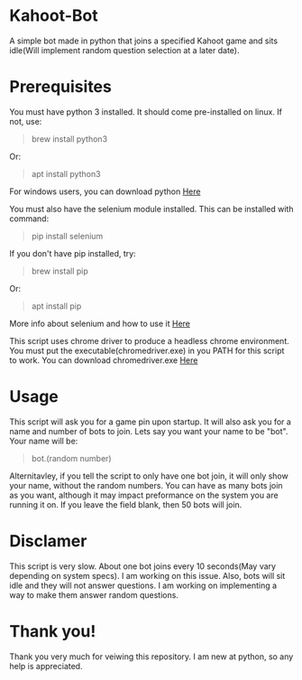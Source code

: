 # Kahoot-Bot
A simple bot made in python that joins a specified Kahoot game and sits idle(Will implement random question selection at a later date).

# Prerequisites
You must have python 3 installed. It should come pre-installed on linux. If not, use:
>brew install python3

Or:
>apt install python3

For windows users, you can download python [Here](https://www.python.org/downloads/)

You must also have the selenium module installed.
This can be installed with command:
>pip install selenium

If you don't have pip installed, try:
>brew install pip

Or:
>apt install pip

More info about selenium and how to use it [Here](https://www.seleniumhq.org/)

This script uses chrome driver to produce a headless chrome environment. You must put the executable(chromedriver.exe) in you PATH for this script to work. You can download chromedriver.exe [Here](https://sites.google.com/a/chromium.org/chromedriver/downloads)

# Usage
This script will ask you for a game pin upon startup. It will also ask you for a name and number of bots to join.
Lets say you want your name to be "bot". Your name will be:
>bot.(random number)

Alternitavley, if you tell the script to only have one bot join, it will only show your name, without the random numbers.
You can have as many bots join as you want, although it may impact preformance on the system you are running it on. If you leave the field blank, then 50 bots will join.

# Disclamer
This script is very slow. About one bot joins every 10 seconds(May vary depending on system specs). I am working on this issue.
Also, bots will sit idle and they will not answer questions. I am working on implementing a way to make them answer random questions.

# Thank you!
Thank you very much for veiwing this repository. I am new at python, so any help is appreciated.
